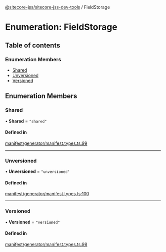 [@sitecore-jss/sitecore-jss-dev-tools](../README.md) / FieldStorage

# Enumeration: FieldStorage

## Table of contents

### Enumeration Members

- [Shared](FieldStorage.md#shared)
- [Unversioned](FieldStorage.md#unversioned)
- [Versioned](FieldStorage.md#versioned)

## Enumeration Members

### Shared

• **Shared** = `"shared"`

#### Defined in

[manifest/generator/manifest.types.ts:99](https://github.com/Sitecore/jss/blob/876dae504/packages/sitecore-jss-dev-tools/src/manifest/generator/manifest.types.ts#L99)

---

### Unversioned

• **Unversioned** = `"unversioned"`

#### Defined in

[manifest/generator/manifest.types.ts:100](https://github.com/Sitecore/jss/blob/876dae504/packages/sitecore-jss-dev-tools/src/manifest/generator/manifest.types.ts#L100)

---

### Versioned

• **Versioned** = `"versioned"`

#### Defined in

[manifest/generator/manifest.types.ts:98](https://github.com/Sitecore/jss/blob/876dae504/packages/sitecore-jss-dev-tools/src/manifest/generator/manifest.types.ts#L98)
